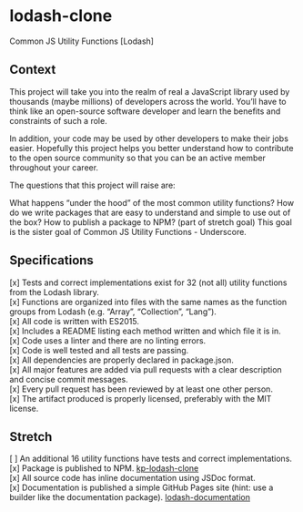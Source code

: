# lodash-clone
Common JS Utility Functions [Lodash]

## Context
This project will take you into the realm of real a JavaScript library used by thousands (maybe millions) of developers across the world. You’ll have to think like an open-source software developer and learn the benefits and constraints of such a role.

In addition, your code may be used by other developers to make their jobs easier. Hopefully this project helps you better understand how to contribute to the open source community so that you can be an active member throughout your career.

The questions that this project will raise are:

What happens “under the hood” of the most common utility functions?
How do we write packages that are easy to understand and simple to use out of the box?
How to publish a package to NPM? (part of stretch goal)
This goal is the sister goal of Common JS Utility Functions - Underscore.

## Specifications
[x] Tests and correct implementations exist for 32 (not all) utility functions from the Lodash library.<br>
[x] Functions are organized into files with the same names as the function groups from Lodash (e.g. “Array”, “Collection”, “Lang”).<br>
[x] All code is written with ES2015.<br>
[x] Includes a README listing each method written and which file it is in.<br>
[x] Code uses a linter and there are no linting errors.<br>
[x] Code is well tested and all tests are passing.<br>
[x] All dependencies are properly declared in package.json.<br>
[x] All major features are added via pull requests with a clear description and concise commit messages.<br>
[x] Every pull request has been reviewed by at least one other person.<br>
[x] The artifact produced is properly licensed, preferably with the MIT license.

## Stretch
[ ] An additional 16 utility functions have tests and correct implementations.<br>
[x] Package is published to NPM. [kp-lodash-clone](https://www.npmjs.com/package/kp-lodash-clone) <br>
[x] All source code has inline documentation using JSDoc format.<br>
[x] Documentation is published a simple GitHub Pages site (hint: use a builder like the documentation package). [lodash-documentation](https://kamilambert.github.io/lodash-documentation/)
